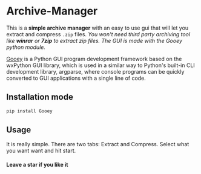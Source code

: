 # Archive-Manager

This is a **simple archive manager** with an easy to use gui that will let you extract and compress `.zip` files. 
_You won't need third party archiving tool like **winrar** or **7zip** to extract zip files.
The GUI is made with the Gooey python module._

[Gooey](https://github.com/chriskiehl/Gooey) is a Python GUI program development framework based on the wxPython GUI library, which is used in a similar way to Python's built-in CLI development library, argparse, where console programs can be quickly converted to GUI applications with a single line of code.

## Installation mode
```python
pip install Gooey

```

## Usage

It is really simple. There are two tabs: Extract and Compress. Select what you want want and hit start. 

#### Leave a star if you like it 

